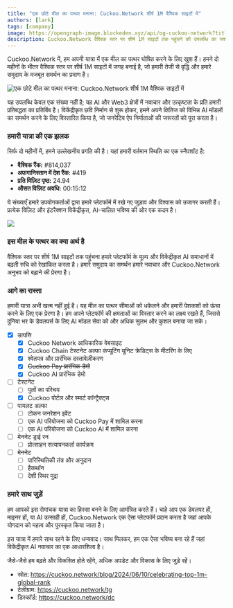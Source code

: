 ```yaml
---
title: "एक छोटे मील का पत्थर मनाना: Cuckoo.Network शीर्ष 1M वैश्विक साइटों में"
authors: [lark]
tags: [company]
image: https://opengraph-image.blockeden.xyz/api/og-cuckoo-network?title=एक%20छोटे%20मील%20का%20पत्थर%20मनाना:%20Cuckoo.Network%20शीर्ष%201M%20वैश्विक%20साइटों%20में
description: Cuckoo.Network वैश्विक स्तर पर शीर्ष 1M साइटों तक पहुंचने की उपलब्धि का जश्न मना रहा है, जो AI और Web3 क्षेत्र में इसकी तेजी से वृद्धि और प्रभाव को दर्शाता है।
---
```


Cuckoo.Network में, हम अपनी यात्रा में एक मील का पत्थर घोषित करने के लिए खुश हैं। हमने दो महीनों के भीतर वैश्विक स्तर पर शीर्ष 1M साइटों में जगह बनाई है, जो हमारी तेजी से वृद्धि और हमारे समुदाय के मजबूत समर्थन का प्रमाण है।

![एक छोटे मील का पत्थर मनाना: Cuckoo.Network शीर्ष 1M वैश्विक साइटों में](https://cuckoo-network.b-cdn.net/cuckoo-network-top-1m-sites.webp "एक छोटे मील का पत्थर मनाना: Cuckoo.Network शीर्ष 1M वैश्विक साइटों में")

यह उपलब्धि केवल एक संख्या नहीं है; यह AI और Web3 क्षेत्रों में नवाचार और उत्कृष्टता के प्रति हमारी प्रतिबद्धता का प्रतिबिंब है। विकेंद्रीकृत छवि निर्माण से शुरू होकर, हमने अपने क्षितिज को विभिन्न AI मॉडलों का समर्थन करने के लिए विस्तारित किया है, जो जनरेटिव ऐप निर्माताओं की जरूरतों को पूरा करता है।

### हमारी यात्रा की एक झलक

सिर्फ दो महीनों में, हमने उल्लेखनीय प्रगति की है। यहां हमारी वर्तमान स्थिति का एक स्नैपशॉट है:

- **वैश्विक रैंक:** #814,037
- **अफगानिस्तान में देश रैंक:** #419
- **प्रति विज़िट पृष्ठ:** 24.94
- **औसत विज़िट अवधि:** 00:15:12

ये संख्याएँ हमारे उपयोगकर्ताओं द्वारा हमारे प्लेटफॉर्म में रखे गए जुड़ाव और विश्वास को उजागर करती हैं। प्रत्येक विज़िट और इंटरैक्शन विकेंद्रीकृत, AI-चालित भविष्य की ओर एक कदम है।

[![](https://cuckoo-network.b-cdn.net/cuckoo-global-rank.webp)](https://www.similarweb.com/website/cuckoo.network/)

### इस मील के पत्थर का क्या अर्थ है

वैश्विक स्तर पर शीर्ष 1M साइटों तक पहुंचना हमारे प्लेटफॉर्म के मूल्य और विकेंद्रीकृत AI समाधानों में बढ़ती रुचि को रेखांकित करता है। हमारे समुदाय का समर्थन हमारे नवाचार और Cuckoo.Network अनुभव को बढ़ाने की प्रेरणा है।

### आगे का रास्ता

हमारी यात्रा अभी खत्म नहीं हुई है। यह मील का पत्थर सीमाओं को धकेलने और हमारी पेशकशों को ऊंचा करने के लिए एक प्रेरणा है। हम अपने प्लेटफॉर्म की क्षमताओं का विस्तार करने का लक्ष्य रखते हैं, जिससे दुनिया भर के डेवलपर्स के लिए AI मॉडल सेवा को और अधिक सुलभ और कुशल बनाया जा सके।

- [x] उत्पत्ति
  - [x] Cuckoo Network आधिकारिक वेबसाइट
  - [x] Cuckoo Chain टेस्टनेट अल्फा कंप्यूटिंग यूनिट क्रेडिट्स के मीटरिंग के लिए
  - [x] श्वेतपत्र और प्रारंभिक दस्तावेज़ीकरण
  - [x] ~~Cuckoo Pay प्रारंभिक डेमो~~
  - [x] Cuckoo AI प्रारंभिक डेमो
- [ ] टेस्टनेट
  - [ ] पुलों का परिचय
  - [x] Cuckoo पोर्टल और स्मार्ट कॉन्ट्रैक्ट्स
- [ ] पायलट अल्फा
  - [ ] टोकन जनरेशन इवेंट
  - [ ] एक AI परियोजना को Cuckoo Pay में शामिल करना
  - [ ] एक AI परियोजना को Cuckoo AI में शामिल करना
- [ ] मेननेट ड्राई रन
  - [ ] प्रोत्साहन सत्यापनकर्ता कार्यक्रम
- [ ] मेननेट
  - [ ] पारिस्थितिकी तंत्र और अनुदान
  - [ ] हैकथॉन
  - [ ] देशी स्थिर मुद्रा

### हमारे साथ जुड़ें

हम आपको इस रोमांचक यात्रा का हिस्सा बनने के लिए आमंत्रित करते हैं। चाहे आप एक डेवलपर हों, माइनर हों, या AI उत्साही हों, Cuckoo.Network एक ऐसा प्लेटफॉर्म प्रदान करता है जहां आपके योगदान को महत्व और पुरस्कृत किया जाता है।

इस यात्रा में हमारे साथ रहने के लिए धन्यवाद। साथ मिलकर, हम एक ऐसा भविष्य बना रहे हैं जहां विकेंद्रीकृत AI नवाचार का एक आधारशिला है।

जैसे-जैसे हम बढ़ते और विकसित होते रहेंगे, अधिक अपडेट और विकास के लिए जुड़े रहें।

- स्रोत: https://cuckoo.network/blog/2024/06/10/celebrating-top-1m-global-rank
- टेलीग्राम: https://cuckoo.network/tg
- डिस्कॉर्ड: https://cuckoo.network/dc

